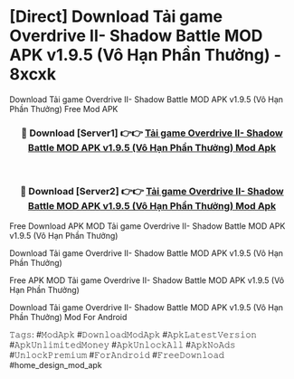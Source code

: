 # [Direct] Download Tải game Overdrive II- Shadow Battle MOD APK v1.9.5 (Vô Hạn Phần Thưởng) - 8xcxk
Download Tải game Overdrive II- Shadow Battle MOD APK v1.9.5 (Vô Hạn Phần Thưởng) Free Mod APK

<div align="center">
<h3>🔴 Download [Server1] 👉👉 <a href="https://apk-comot.site?title=Tải_game_Overdrive_II-_Shadow_Battle_MOD_APK_v1.9.5_(Vô_Hạn_Phần_Thưởng)">Tải game Overdrive II- Shadow Battle MOD APK v1.9.5 (Vô Hạn Phần Thưởng) Mod Apk</a></h3><br>

<h3>🔴 Download [Server2] 👉👉 <a href="https://apk-comot.site?title=Tải_game_Overdrive_II-_Shadow_Battle_MOD_APK_v1.9.5_(Vô_Hạn_Phần_Thưởng)">Tải game Overdrive II- Shadow Battle MOD APK v1.9.5 (Vô Hạn Phần Thưởng) Mod Apk</a></h3>
</div>


Free Download APK MOD Tải game Overdrive II- Shadow Battle MOD APK v1.9.5 (Vô Hạn Phần Thưởng)

Download Tải game Overdrive II- Shadow Battle MOD APK v1.9.5 (Vô Hạn Phần Thưởng) 

Free APK MOD Tải game Overdrive II- Shadow Battle MOD APK v1.9.5 (Vô Hạn Phần Thưởng) 

Download Tải game Overdrive II- Shadow Battle MOD APK v1.9.5 (Vô Hạn Phần Thưởng) Mod For Android

𝚃𝚊𝚐𝚜: #𝙼𝚘𝚍𝙰𝚙𝚔 #𝙳𝚘𝚠𝚗𝚕𝚘𝚊𝚍𝙼𝚘𝚍𝙰𝚙𝚔 #𝙰𝚙𝚔𝙻𝚊𝚝𝚎𝚜𝚝𝚅𝚎𝚛𝚜𝚒𝚘𝚗 #𝙰𝚙𝚔𝚄𝚗𝚕𝚒𝚖𝚒𝚝𝚎𝚍𝙼𝚘𝚗𝚎𝚢 #𝙰𝚙𝚔𝚄𝚗𝚕𝚘𝚌𝚔𝙰𝚕𝚕 #𝙰𝚙𝚔𝙽𝚘𝙰𝚍𝚜 #𝚄𝚗𝚕𝚘𝚌𝚔𝙿𝚛𝚎𝚖𝚒𝚞𝚖 #𝙵𝚘𝚛𝙰𝚗𝚍𝚛𝚘𝚒𝚍 #𝙵𝚛𝚎𝚎𝙳𝚘𝚠𝚗𝚕𝚘𝚊𝚍 #home_design_mod_apk